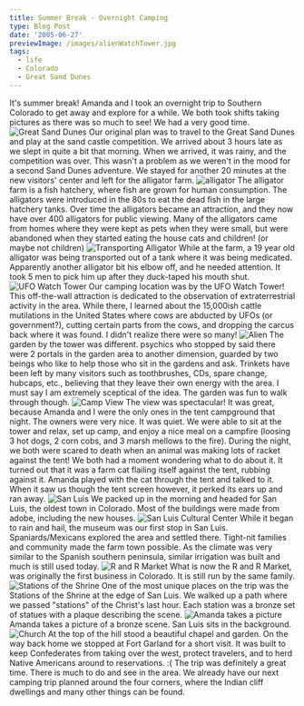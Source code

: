 ```yaml
---
title: Summer Break - Overnight Camping
type: Blog Post
date: '2005-06-27'
previewImage: /images/alienWatchTower.jpg
tags:
  - life
  - Colorado
  - Great Sand Dunes
---
```

It's summer break! Amanda and I took an overnight trip to Southern Colorado to get away and explore for a while. We both took shifts taking pictures as there was so much to see! We had a very good time. ![Great Sand Dunes](/images/20050627-dunesRain.jpg) Our original plan was to travel to the Great Sand Dunes and play at the sand castle competition. We arrived about 3 hours late as we slept in quite a bit that morning. When we arrived, it was rainy, and the competition was over. This wasn't a problem as we weren't in the mood for a second Sand Dunes adventure. We stayed for another 20 minutes at the new visitors' center and left for the alligator farm. ![alligator](/images/20050627-aligator.jpg) The alligator farm is a fish hatchery, where fish are grown for human consumption. The alligators were introduced in the 80s to eat the dead fish in the large hatchery tanks. Over time the alligators became an attraction, and they now have over 400 alligators for public viewing. Many of the alligators came from homes where they were kept as pets when they were small, but were abandoned when they started eating the house cats and children! (or maybe not children) ![Transporting Alligator](/images/20050627-aligatorTransport.jpg) While at the farm, a 19 year old alligator was being transported out of a tank where it was being medicated. Apparently another alligator bit his elbow off, and he needed attention. It took 5 men to pick him up after they duck-taped his mouth shut. ![UFO Watch Tower](/images/20050627-UFOWatchTower.jpg) Our camping location was by the UFO Watch Tower! This off-the-wall attraction is dedicated to the observation of extraterrestrial activity in the area. While there, I learned about the 15,000ish cattle mutilations in the United States where cows are abducted by UFOs (or government?), cutting certain parts from the cows, and dropping the carcus back where it was found. I didn't realize there were so many! ![Alien](/images/20050627-alien.jpg) The garden by the tower was different. psychics who stopped by said there were 2 portals in the garden area to another dimension, guarded by two beings who like to help those who sit in the gardens and ask. Trinkets have been left by many visitors such as toothbrushes, CDs, spare change, hubcaps, etc., believing that they leave their own energy with the area. I must say I am extremely sceptical of the idea. The garden was fun to walk through though. ![Camp View](/images/20050627-campView.jpg) The view was spectacular! It was great, because Amanda and I were the only ones in the tent campground that night. The owners were very nice. It was quiet. We were able to sit at the tower and relax, set up camp, and enjoy a nice meal on a campfire (loosing 3 hot dogs, 2 corn cobs, and 3 marsh mellows to the fire). During the night, we both were scared to death when an animal was making lots of racket against the tent! We both had a moment wondering what to do about it. It turned out that it was a farm cat flailing itself against the tent, rubbing against it. Amanda played with the cat through the tent and talked to it. When it saw us though the tent screen however, it perked its ears up and ran away. ![San Luis](/images/20050627-sanLuis.jpg) We packed up in the morning and headed for San Luis, the oldest town in Colorado. Most of the buildings were made from adobe, including the new houses. ![San Luis Cultural Center](/images/20050627-sanLuisCulturalCenter.jpg) While it began to rain and hail, the museum was our first stop in San Luis. Spaniards/Mexicans explored the area and settled there. Tight-nit families and community made the farm town possible. As the climate was very similar to the Spanish southern peninsula, similar irrigation was built and much is still used today. ![R and R Market](/images/20050627-rAndRMarket.jpg) What is now the R and R Market, was originally the first business in Colorado. It is still run by the same family. ![Stations of the Shrine](/images/20050627-station.jpg) One of the most unique places on the trip was the Stations of the Shrine at the edge of San Luis. We walked up a path where we passed "stations" of the Christ's last hour. Each station was a bronze set of statues with a plaque describing the scene. ![Amanda takes a picture](/images/20050627-amandaSanLuis.jpg) Amanda takes a picture of a bronze scene. San Luis sits in the background. ![Church](/images/20050627-chruch.jpg) At the top of the hill stood a beautiful chapel and garden. On the way back home we stopped at Fort Garland for a short visit. It was built to keep Confederates from taking over the west, protect travelers, and to herd Native Americans around to reservations. :( The trip was definitely a great time. There is much to do and see in the area. We already have our next camping trip planned around the four corners, where the Indian cliff dwellings and many other things can be found.
